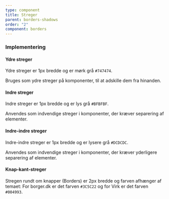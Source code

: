 ```yaml
---
type: component
title: Streger
parent: borders-shadows
order: "2"
component: borders
---
```

### Implementering

#### Ydre streger

Ydre streger er 1px bredde og er mørk grå `#747474`.

Bruges som ydre streger på komponenter, til at adskille dem fra hinanden.

#### Indre streger

Indre streger er 1px bredde og er lys grå `#BFBFBF`.

Anvendes som indvendige streger i komponenter, der kræver separering af elementer.

#### Indre-indre streger

Indre-indre streger er 1px bredde og er lysere grå `#DCDCDC`.

Anvendes som indvendige streger i komponenter, der kræver yderligere separering af elementer.

#### Knap-kant-streger

Stregen rundt om knapper (Borders) er 2px bredde og farven afhænger af temaet: For borger.dk er det farven `#3C5C22` og for Virk er det farven `#004993`.
